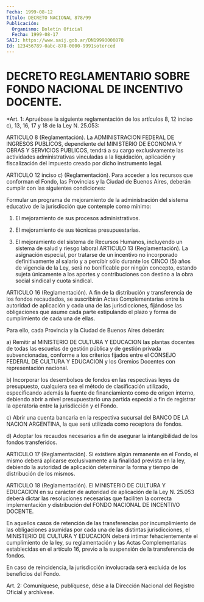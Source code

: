 ```yaml
---
Fecha: 1999-08-12
Título: DECRETO NACIONAL 878/99
Publicación:
  Organismo: Boletín Oficial
  Fecha: 1999-08-17
SAIJ: https://www.saij.gob.ar/DN19990000878
Id: 123456789-0abc-878-0000-9991soterced
---
```

# DECRETO REGLAMENTARIO SOBRE FONDO NACIONAL DE INCENTIVO DOCENTE.

<a id="1"></a>
*Art. 1: Apruébase la siguiente reglamentación de los artículos 8, 12 inciso c), 13, 16, 17 y 18 de la Ley N. 25.053:

ARTICULO  8  (Reglamentación).    La  ADMINISTRACION  FEDERAL  DE INGRESOS PUBLICOS, dependiente del MINISTERIO DE ECONOMIA Y OBRAS Y SERVICIOS PUBLICOS, tendrá a su cargo exclusivamente las actividades administrativas vinculadas a la liquidación, aplicación y fiscalización  del  impuesto  creado  por dicho instrumento legal.

ARTICULO 12 inciso c) (Reglamentación). Para acceder a los recursos que conforman el Fondo, las Provincias y la Ciudad de Buenos Aires, deberán cumplir con las siguientes condiciones:

Formular  un  programa  de  mejoramiento de la  administración  del sistema educativo de la jurisdicción que contemple como mínimo:

1. El mejoramiento de sus procesos administrativos.

2. El mejoramiento de sus técnicas presupuestarias.

3. El mejoramiento del sistema de Recursos Humanos, incluyendo un sistema de salud y riesgo laboral ARTICULO 13 (Reglamentación). La asignación especial, por tratarse de un incentivo no incorporado definitivamente al salario y a percibir sólo durante los CINCO (5) años de vigencia de la Ley, será no bonificable por ningún concepto, estando sujeta únicamente a los aportes y contribuciones con destino a la obra social sindical y  cuota sindical.

ARTICULO 16 (Reglamentación). A fin de la distribución y transferencia de los fondos recaudados, se suscribirán Actas Complementarias entre la autoridad de aplicación y cada una de las jurisdicciones, fijándose las obligaciones que asume cada parte estipulando el plazo y forma de cumplimiento de cada una de ellas.

Para ello, cada Provincia y la Ciudad de Buenos Aires deberán:

a) Remitir al MINISTERIO DE CULTURA Y EDUCACION las plantas docentes de todas las escuelas de gestión pública y de gestión privada subvencionadas, conforme a los criterios fijados entre el CONSEJO FEDERAL DE CULTURA Y EDUCACION y los Gremios Docentes con representación nacional.

b) Incorporar los desembolsos de fondos en las respectivas leyes de presupuesto,  cualquiera  sea el método de clasificación utilizado, especificando además la fuente  de  financiamiento  como  de origen interno, debiendo abrir a nivel presupuestario una partida especial a  fin de registrar la operatoria entre la jurisdicción y el  Fondo.

c) Abrir una cuenta bancaria en la respectiva sucursal del BANCO DE LA NACION ARGENTINA, la que será utilizada como receptora de fondos.

d) Adoptar los recaudos necesarios a fin de asegurar la intangibilidad de los fondos transferidos.

ARTICULO 17 (Reglamentación). Si existiere algún remanente en el Fondo, el mismo deberá aplicarse  exclusivamente  a  la  finalidad prevista  en la ley, debiendo la autoridad de aplicación determinar la forma y tiempo de distribución de los mismos.

ARTICULO 18 (Reglamentación). El MINISTERIO DE CULTURA Y EDUCACION en su carácter de autoridad de aplicación de la Ley N. 25.053 deberá dictar las resoluciones necesarias que faciliten la correcta implementación y distribución del FONDO NACIONAL DE INCENTIVO DOCENTE.

En aquellos casos de retención de las transferencias por incumplimiento de las obligaciones asumidas por cada una de las distintas jurisdicciones, el MINISTERIO DE CULTURA Y EDUCACION deberá intimar fehacientemente el cumplimiento de la ley, su reglamentación y las Actas Complementarias establecidas en el artículo 16, previo a la suspensión de la transferencia de fondos.

En caso de reincidencia, la jurisdicción involucrada será excluida de los beneficios del Fondo.

<a id="2"></a>
Art. 2: Comuníquese,  publíquese, dése a la Dirección Nacional del Registro Oficial y archívese.